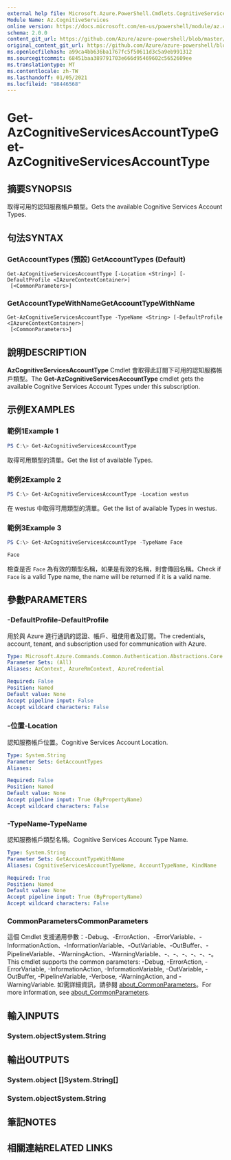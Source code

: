 ```yaml
---
external help file: Microsoft.Azure.PowerShell.Cmdlets.CognitiveServices.dll-Help.xml
Module Name: Az.CognitiveServices
online version: https://docs.microsoft.com/en-us/powershell/module/az.cognitiveservices/get-azcognitiveservicesaccounttype
schema: 2.0.0
content_git_url: https://github.com/Azure/azure-powershell/blob/master/src/CognitiveServices/CognitiveServices/help/Get-AzCognitiveServicesAccountType.md
original_content_git_url: https://github.com/Azure/azure-powershell/blob/master/src/CognitiveServices/CognitiveServices/help/Get-AzCognitiveServicesAccountType.md
ms.openlocfilehash: a99ca4bb636ba1767fc5f50611d3c5a9eb991312
ms.sourcegitcommit: 68451baa389791703e666d95469602c5652609ee
ms.translationtype: MT
ms.contentlocale: zh-TW
ms.lasthandoff: 01/05/2021
ms.locfileid: "98446568"
---
```

# <span data-ttu-id="2d735-101">Get-AzCognitiveServicesAccountType</span><span class="sxs-lookup"><span data-stu-id="2d735-101">Get-AzCognitiveServicesAccountType</span></span>

## <span data-ttu-id="2d735-102">摘要</span><span class="sxs-lookup"><span data-stu-id="2d735-102">SYNOPSIS</span></span>
<span data-ttu-id="2d735-103">取得可用的認知服務帳戶類型。</span><span class="sxs-lookup"><span data-stu-id="2d735-103">Gets the available Cognitive Services Account Types.</span></span>

## <span data-ttu-id="2d735-104">句法</span><span class="sxs-lookup"><span data-stu-id="2d735-104">SYNTAX</span></span>

### <span data-ttu-id="2d735-105">GetAccountTypes (預設) </span><span class="sxs-lookup"><span data-stu-id="2d735-105">GetAccountTypes (Default)</span></span>
```
Get-AzCognitiveServicesAccountType [-Location <String>] [-DefaultProfile <IAzureContextContainer>]
 [<CommonParameters>]
```

### <span data-ttu-id="2d735-106">GetAccountTypeWithName</span><span class="sxs-lookup"><span data-stu-id="2d735-106">GetAccountTypeWithName</span></span>
```
Get-AzCognitiveServicesAccountType -TypeName <String> [-DefaultProfile <IAzureContextContainer>]
 [<CommonParameters>]
```

## <span data-ttu-id="2d735-107">說明</span><span class="sxs-lookup"><span data-stu-id="2d735-107">DESCRIPTION</span></span>
<span data-ttu-id="2d735-108">**AzCognitiveServicesAccountType** Cmdlet 會取得此訂閱下可用的認知服務帳戶類型。</span><span class="sxs-lookup"><span data-stu-id="2d735-108">The **Get-AzCognitiveServicesAccountType** cmdlet gets the available Cognitive Services Account Types under this subscription.</span></span>

## <span data-ttu-id="2d735-109">示例</span><span class="sxs-lookup"><span data-stu-id="2d735-109">EXAMPLES</span></span>

### <span data-ttu-id="2d735-110">範例1</span><span class="sxs-lookup"><span data-stu-id="2d735-110">Example 1</span></span>
```powershell
PS C:\> Get-AzCognitiveServicesAccountType
```

<span data-ttu-id="2d735-111">取得可用類型的清單。</span><span class="sxs-lookup"><span data-stu-id="2d735-111">Get the list of available Types.</span></span>

### <span data-ttu-id="2d735-112">範例2</span><span class="sxs-lookup"><span data-stu-id="2d735-112">Example 2</span></span>
```powershell
PS C:\> Get-AzCognitiveServicesAccountType -Location westus
```

<span data-ttu-id="2d735-113">在 westus 中取得可用類型的清單。</span><span class="sxs-lookup"><span data-stu-id="2d735-113">Get the list of available Types in westus.</span></span>

### <span data-ttu-id="2d735-114">範例3</span><span class="sxs-lookup"><span data-stu-id="2d735-114">Example 3</span></span>
```powershell
PS C:\> Get-AzCognitiveServicesAccountType -TypeName Face

Face
```

<span data-ttu-id="2d735-115">檢查是否 `Face` 為有效的類型名稱，如果是有效的名稱，則會傳回名稱。</span><span class="sxs-lookup"><span data-stu-id="2d735-115">Check if `Face` is a valid Type name, the name will be returned if it is a valid name.</span></span>

## <span data-ttu-id="2d735-116">參數</span><span class="sxs-lookup"><span data-stu-id="2d735-116">PARAMETERS</span></span>

### <span data-ttu-id="2d735-117">-DefaultProfile</span><span class="sxs-lookup"><span data-stu-id="2d735-117">-DefaultProfile</span></span>
<span data-ttu-id="2d735-118">用於與 Azure 進行通訊的認證、帳戶、租使用者及訂閱。</span><span class="sxs-lookup"><span data-stu-id="2d735-118">The credentials, account, tenant, and subscription used for communication with Azure.</span></span>

```yaml
Type: Microsoft.Azure.Commands.Common.Authentication.Abstractions.Core.IAzureContextContainer
Parameter Sets: (All)
Aliases: AzContext, AzureRmContext, AzureCredential

Required: False
Position: Named
Default value: None
Accept pipeline input: False
Accept wildcard characters: False
```

### <span data-ttu-id="2d735-119">-位置</span><span class="sxs-lookup"><span data-stu-id="2d735-119">-Location</span></span>
<span data-ttu-id="2d735-120">認知服務帳戶位置。</span><span class="sxs-lookup"><span data-stu-id="2d735-120">Cognitive Services Account Location.</span></span>

```yaml
Type: System.String
Parameter Sets: GetAccountTypes
Aliases:

Required: False
Position: Named
Default value: None
Accept pipeline input: True (ByPropertyName)
Accept wildcard characters: False
```

### <span data-ttu-id="2d735-121">-TypeName</span><span class="sxs-lookup"><span data-stu-id="2d735-121">-TypeName</span></span>
<span data-ttu-id="2d735-122">認知服務帳戶類型名稱。</span><span class="sxs-lookup"><span data-stu-id="2d735-122">Cognitive Services Account Type Name.</span></span>

```yaml
Type: System.String
Parameter Sets: GetAccountTypeWithName
Aliases: CognitiveServicesAccountTypeName, AccountTypeName, KindName

Required: True
Position: Named
Default value: None
Accept pipeline input: True (ByPropertyName)
Accept wildcard characters: False
```

### <span data-ttu-id="2d735-123">CommonParameters</span><span class="sxs-lookup"><span data-stu-id="2d735-123">CommonParameters</span></span>
<span data-ttu-id="2d735-124">這個 Cmdlet 支援通用參數：-Debug、-ErrorAction、-ErrorVariable、-InformationAction、-InformationVariable、-OutVariable、-OutBuffer、-PipelineVariable、-WarningAction、-WarningVariable、-、-、-、-、-、-。</span><span class="sxs-lookup"><span data-stu-id="2d735-124">This cmdlet supports the common parameters: -Debug, -ErrorAction, -ErrorVariable, -InformationAction, -InformationVariable, -OutVariable, -OutBuffer, -PipelineVariable, -Verbose, -WarningAction, and -WarningVariable.</span></span> <span data-ttu-id="2d735-125">如需詳細資訊，請參閱 [about_CommonParameters](http://go.microsoft.com/fwlink/?LinkID=113216)。</span><span class="sxs-lookup"><span data-stu-id="2d735-125">For more information, see [about_CommonParameters](http://go.microsoft.com/fwlink/?LinkID=113216).</span></span>

## <span data-ttu-id="2d735-126">輸入</span><span class="sxs-lookup"><span data-stu-id="2d735-126">INPUTS</span></span>

### <span data-ttu-id="2d735-127">System.object</span><span class="sxs-lookup"><span data-stu-id="2d735-127">System.String</span></span>

## <span data-ttu-id="2d735-128">輸出</span><span class="sxs-lookup"><span data-stu-id="2d735-128">OUTPUTS</span></span>

### <span data-ttu-id="2d735-129">System.object []</span><span class="sxs-lookup"><span data-stu-id="2d735-129">System.String[]</span></span>

### <span data-ttu-id="2d735-130">System.object</span><span class="sxs-lookup"><span data-stu-id="2d735-130">System.String</span></span>

## <span data-ttu-id="2d735-131">筆記</span><span class="sxs-lookup"><span data-stu-id="2d735-131">NOTES</span></span>

## <span data-ttu-id="2d735-132">相關連結</span><span class="sxs-lookup"><span data-stu-id="2d735-132">RELATED LINKS</span></span>
